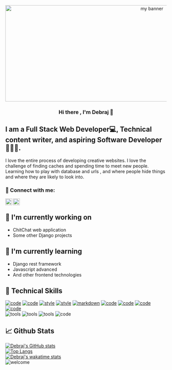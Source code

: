 

<!--
**krishna-vasudev/krishna-vasudev** is a ✨ _special_ ✨ repository because its `README.md` (this file) appears on your GitHub profile.

Here are some ideas to get you started:

- 🔭 I’m currently working on ...
- 🌱 I’m currently learning ...
- 👯 I’m looking to collaborate on ...
- 🤔 I’m looking for help with ...
- 💬 Ask me about ...
- 📫 How to reach me: ...
- 😄 Pronouns: ...
- ⚡ Fun fact: ...
-->
<p align="center">
<img src="https://user-images.githubusercontent.com/69663512/130028349-ad64633f-0e95-4759-9816-7d7f060c9261.jpg" alt="my banner" height="300" width="900"> <br>
  <h3 align="center"> Hi there , I'm Debraj 👋 </h3>
</p>
<p align="center">
  <h2>I am a Full Stack Web Developer💻, Technical content writer, and aspiring Software Developer👨🏽‍💻.</h2>
  I love the entire process of developing creative websites. I love the challenge of finding caches and spending time to meet new people. Learning how to play with database and urls , and where people hide things and where they are likely to look into.<br>
</p>
<h3> 🤝 Connect with me:</h3>

<a href="https://www.linkedin.com/in/debraj-bhal-7597861b2"><img align="left" src="https://raw.githubusercontent.com/yushi1007/yushi1007/main/images/linkedin.svg" alt="Debraj Bhal | LinkedIn" width="21px"/></a>
  
  <a href="https://instagram.com/debrajbhal?utm_medium=copy_link
"><img align="left" src="https://raw.githubusercontent.com/yushi1007/yushi1007/main/images/instagram.svg" alt="Debraj Bhal | Instagram" width="21px"/></a><br>

## 🔭 I'm currently working on
- ChitChat web application
- Some other Django projects
## 🌱 I'm currently learning
- Django rest framework
- Javascript advanced
- And other frontend technologies
## 💼 Technical Skills
<a href="https://www.djangoproject.com"><img src="https://img.shields.io/badge/code-django-green?labelColor=grey&style=flat&link=https://www.djangoproject.com" alt="code" /></a>
<a href="https://www.javascript.com"><img src="https://img.shields.io/badge/code-javascript-yellow?labelColor=grey&style=flat&link=https://www.javascript.com" alt="code" /></a>
<a href="https://developer.mozilla.org/en-US/docs/Web/CSS"><img src="https://img.shields.io/badge/style-css-pink?labelColor=grey&style=flat&link=https://developer.mozilla.org/en-US/docs/Web/CSS" alt="style" /></a>
<a href="https://getbootstrap.com"><img src="https://img.shields.io/badge/style-bootstrap-violet?labelColor=grey&style=flat&link=https://getbootstrap.com" alt="style" /></a>
<a href="https://html.com"><img src="https://img.shields.io/badge/markdown-html-orange?labelColor=grey&style=flat&link=https://html.com" alt="markdown" /></a>
<a href="https://www.python.org"><img src="https://img.shields.io/badge/code-python-blue?labelColor=grey&style=flat&link=https://www.python.org" alt="code" /></a>
<a href="https://julialang.org"><img src="https://img.shields.io/badge/code-julia-indigo?labelColor=grey&style=flat&link=https://julialang.org" alt="code" /></a>
<a href="https://docs.microsoft.com/en-us/cpp/"><img src="https://img.shields.io/badge/code-c/c++-red?labelColor=grey&style=flat&link=https://docs.microsoft.com/en-us/cpp/" alt="code" /></a>
<a href="https://opencv.org"><img src="https://img.shields.io/badge/code-opencv-yellow?labelColor=grey&style=flat&link=https://opencv.org" alt="code" /></a><br>
<img src="https://img.shields.io/badge/tools-heroku-indigo?labelColor=grey&style=flat" alt="tools" />
<img src="https://img.shields.io/badge/tools-git-orange?labelColor=grey&style=flat" alt="tools" />
<img src="https://img.shields.io/badge/tools-github-black?labelColor=grey&style=flat" alt="tools" />
<img src="https://img.shields.io/badge/code-mysql-blue?labelColor=grey&style=flat" alt="code" />
## 📈 Github Stats
[![Debraj's GitHub stats](https://github-readme-stats.vercel.app/api?username=krishna-vasudev&count_private=true&show_icons=true&theme=radical)](https://github.com/krishna-vasudev/github-readme-stats)<br>
[![Top Langs](https://github-readme-stats.vercel.app/api/top-langs/?username=krishna-vasudev&hide=HTML&langs_count=8&layout=compact)](https://github.com/krishna-vasudev/github-readme-stats)<br>
[![Debraj's wakatime stats](https://github-readme-stats.vercel.app/api/wakatime?username=krishna_vasudev&layout=compact)](https://github.com/krishna-vasudev/github-readme-stats)<br>
<img src="https://img.shields.io/badge/welcome-visitors-blue?labelColor=green&style=flat" alt="welcome" />

